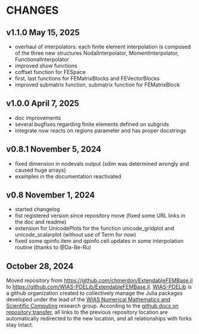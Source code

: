 # CHANGES

## v1.1.0 May 15, 2025
  - overhaul of interpolators: each finite element
    interpolation is composed of the three new
    structures NodalInterpolator, MomentInterpolator, FunctionalInterpolator
  - improved show functions
  - coffset function for FESpace
  - first, last functions for FEMatrixBlocks and FEVectorBlocks
  - improved submatrix function, submatrix function for FEMatrixBlock
  
## v1.0.0 April 7, 2025
  - doc improvements
  - several bugfixes regarding finite elements defined on subgrids
  - integrate now reacts on regions parameter and has proper docstrings

## v0.8.1 November 5, 2024
  - fixed dimension in nodevals output (xdim was determined wrongly and caused huge arrays)
  - examples in the documentation reactivated

## v0.8 November 1, 2024
  - started changelog
  - fist registered version since repository move (fixed some URL links in the doc and readme)
  - extension for UnicodePlots for the function unicode_gridplot and unicode_scalarplot (without use of Term for now)
  - fixed some qpinfo.item and qpinfo.cell updates in some interpolation routine (thanks to @Da-Be-Ru)

## October 28, 2024

Moved repository from https://github.com/chmerdon/ExtendableFEMBase.jl to https://github.com/WIAS-PDELib/ExtendableFEMBase.jl.
[WIAS-PDELib](https://github.com/WIAS-PDELib/) is a github organization created to collectively manage the Julia packages developed under
the lead of the [WIAS Numerical Mathematics and Scientific Computing](https://wias-berlin.de/research/rgs/fg3)  research group.
According to the [github docs on repository transfer](https://docs.github.com/en/repositories/creating-and-managing-repositories/transferring-a-repository#whats-transferred-with-a-repository),
all links to the previous repository location are automatically redirected to the new location, and all relationships with forks stay intact.
